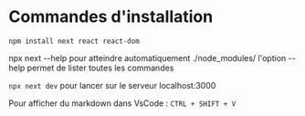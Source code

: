# Commandes d'installation

```npm install next react react-dom```

npx next --help pour atteindre automatiquement ./node_modules/
l'option --help permet de lister toutes les commandes

```npx next dev``` pour lancer sur le serveur localhost:3000

Pour afficher du markdown dans VsCode : ```CTRL + SHIFT + V```
